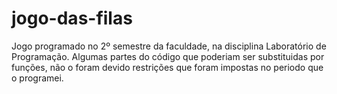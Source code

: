 # jogo-das-filas
Jogo programado no 2º semestre da faculdade, na disciplina Laboratório de Programação.
Algumas partes do código que poderiam ser substituidas por funções, não o foram devido restrições que foram impostas no periodo que o programei.
